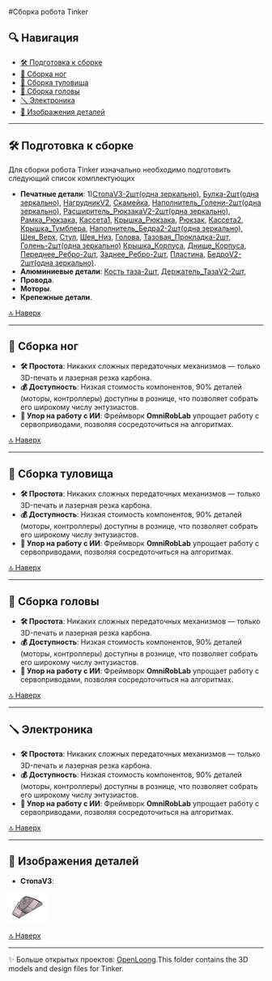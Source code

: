 #Сборка робота Tinker 

## 🔍 Навигация
- [🛠 Подготовка к сборке](#-подготовка-к-сборке)
- [🦿 Сборка ног](#-сборка-ног)
- [👕 Сборка туловища](#-сборка-туловища)
- [👤 Сборка головы](#-сборка-головы)
- [🪛 Электроника](#-электроника)
- [🦾 Изображения деталей](#-изображения-деталей)

---

## 🛠 Подготовка к сборке

Для сборки робота Tinker изначально необходимо подготовить следующий список комплектующих
- **Печатные детали**: 1)[СтопаV3-2шт(одна зеркально)](https://github.com/EgorSolodnikov/Tinker_Sber/blob/main/3d_models/images/СтопаV3.jpg), [Булка-2шт(одна зеркально)](https://github.com/EgorSolodnikov/Tinker_Sber/blob/main/3d_models/images/Булка.jpg), [НагрудникV2](https://github.com/EgorSolodnikov/Tinker_Sber/blob/main/3d_models/images/НагрудникV2.jpg), [Скамейка](https://github.com/EgorSolodnikov/Tinker_Sber/blob/main/3d_models/images/Скамейка.jpg), [Наполнитель_Голени-2шт(одна зеркально)](https://github.com/EgorSolodnikov/Tinker_Sber/blob/main/3d_models/images/Наполнитель_Голени.jpg), [Расширитель_РюкзакаV2-2шт(одна зеркально)](https://github.com/EgorSolodnikov/Tinker_Sber/blob/main/3d_models/images/Расширитель_РюкзакаV2.jpg), [Рамка_Рюкзака](https://github.com/EgorSolodnikov/Tinker_Sber/blob/main/3d_models/images/Рамка_Рюкзака.jpg), [Кассета1](https://github.com/EgorSolodnikov/Tinker_Sber/blob/main/3d_models/images/Кассета1.jpg), [Крышка_Рюкзака](https://github.com/EgorSolodnikov/Tinker_Sber/blob/main/3d_models/images/Крышка_Рюкзака.jpg), [Рюкзак](https://github.com/EgorSolodnikov/Tinker_Sber/blob/main/3d_models/images/Рюкзак.jpg), [Кассета2](https://github.com/EgorSolodnikov/Tinker_Sber/blob/main/3d_models/images/Кассета2.jpg), [Крышка_Тумблера](https://github.com/EgorSolodnikov/Tinker_Sber/blob/main/3d_models/images/Крышка_Тумблера.jpg), [Наполнитель_Бедра2-2шт(одна зеркально)](https://github.com/EgorSolodnikov/Tinker_Sber/blob/main/3d_models/images/Наполнитель_Бедра2.jpg), [Шея_Верх](https://github.com/EgorSolodnikov/Tinker_Sber/blob/main/3d_models/images/Шея_Верх.jpg), [Стул](https://github.com/EgorSolodnikov/Tinker_Sber/blob/main/3d_models/images/Стул.jpg), [Шея_Низ](https://github.com/EgorSolodnikov/Tinker_Sber/blob/main/3d_models/images/Шея_Низ.jpg), [Голова](https://github.com/EgorSolodnikov/Tinker_Sber/blob/main/3d_models/images/Голова.jpg), [Тазовая_Прокладка-2шт](https://github.com/EgorSolodnikov/Tinker_Sber/blob/main/3d_models/images/Тазовая_Прокладка.jpg), [Голень-2шт(одна зеркально)](https://github.com/EgorSolodnikov/Tinker_Sber/blob/main/3d_models/images/Голень.jpg) [Крышка_Корпуса](https://github.com/EgorSolodnikov/Tinker_Sber/blob/main/3d_models/images/Крышка_Корпуса.jpg), [Днище_Корпуса](https://github.com/EgorSolodnikov/Tinker_Sber/blob/main/3d_models/images/Днище_Корпуса.jpg), [Переднее_Ребро-2шт](https://github.com/EgorSolodnikov/Tinker_Sber/blob/main/3d_models/images/Переднее_Ребро.jpg), [Заднее_Ребро-2шт](https://github.com/EgorSolodnikov/Tinker_Sber/blob/main/3d_models/images/Заднее_Ребро.jpg), [Пластина](https://github.com/EgorSolodnikov/Tinker_Sber/blob/main/3d_models/images/Пластина.jpg), [БедроV2-2шт(одна зеркально)](https://github.com/EgorSolodnikov/Tinker_Sber/blob/main/3d_models/images/БедроV2.jpg).
- **Алюминиевые детали**: [Кость таза-2шт](https://github.com/EgorSolodnikov/Tinker_Sber/blob/main/3d_models/images/Кость%20таза.jpg), [Держатель_ТазаV2-2шт](https://github.com/EgorSolodnikov/Tinker_Sber/blob/main/3d_models/images/Держатель_ТазаV2.jpg), 
- **Провода**.
- **Моторы**.
- **Крепежные детали**.

[🔝 Наверх](#-навигация)

---

## 🦿 Сборка ног
- **🛠️ Простота**: Никаких сложных передаточных механизмов — только 3D-печать и лазерная резка карбона.  
- **💰 Доступность**: Низкая стоимость компонентов, 90% деталей (моторы, контроллеры) доступны в рознице, что позволяет собрать его широкому числу энтузиастов.  
- **🤖 Упор на работу с ИИ**: Фреймворк **OmniRobLab** упрощает работу с сервоприводами, позволяя сосредоточиться на алгоритмах.  

[🔝 Наверх](#-навигация)

---

## 👕 Сборка туловища
- **🛠️ Простота**: Никаких сложных передаточных механизмов — только 3D-печать и лазерная резка карбона.  
- **💰 Доступность**: Низкая стоимость компонентов, 90% деталей (моторы, контроллеры) доступны в рознице, что позволяет собрать его широкому числу энтузиастов.  
- **🤖 Упор на работу с ИИ**: Фреймворк **OmniRobLab** упрощает работу с сервоприводами, позволяя сосредоточиться на алгоритмах.  

[🔝 Наверх](#-навигация)

---

## 👤 Сборка головы
- **🛠️ Простота**: Никаких сложных передаточных механизмов — только 3D-печать и лазерная резка карбона.  
- **💰 Доступность**: Низкая стоимость компонентов, 90% деталей (моторы, контроллеры) доступны в рознице, что позволяет собрать его широкому числу энтузиастов.  
- **🤖 Упор на работу с ИИ**: Фреймворк **OmniRobLab** упрощает работу с сервоприводами, позволяя сосредоточиться на алгоритмах.  

[🔝 Наверх](#-навигация)

---

## 🪛 Электроника
- **🛠️ Простота**: Никаких сложных передаточных механизмов — только 3D-печать и лазерная резка карбона.  
- **💰 Доступность**: Низкая стоимость компонентов, 90% деталей (моторы, контроллеры) доступны в рознице, что позволяет собрать его широкому числу энтузиастов.  
- **🤖 Упор на работу с ИИ**: Фреймворк **OmniRobLab** упрощает работу с сервоприводами, позволяя сосредоточиться на алгоритмах.  

[🔝 Наверх](#-навигация)


---

## 🦾 Изображения деталей
- **СтопаV3**:<div align="right">
<img src="https://github.com/EgorSolodnikov/Tinker_Sber/blob/main/3d_models/images/СтопаV3.jpg" height="60" />
</div>

[🔝 Наверх](#-навигация)

---
✨ Больше открытых проектов: [OpenLoong](https://www.openloong.org.cn/cn).This folder contains the 3D models and design files for Tinker.
